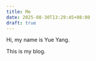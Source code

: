 ```yaml
---
title: Me
date: 2025-08-30T13:29:45+08:00
draft: true
---
```

 
Hi, my name is Yue Yang.
 
This is my blog.
